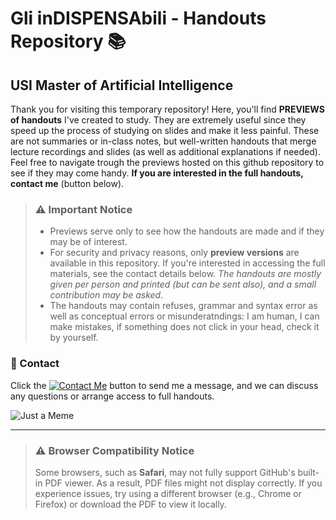 # Gli inDISPENSAbili - Handouts Repository 📚
## USI Master of Artificial Intelligence

Thank you for visiting this temporary repository! Here, you'll find **PREVIEWS of handouts** I've created to study. They are extremely useful since they speed up the process of studying on slides and make it less painful. These are not summaries or in-class notes, but well-written handouts that merge lecture recordings and slides (as well as additional explanations if needed). Feel free to navigate trough the previews hosted on this github repository to see if they may come handy. **If you are interested in the full handouts, contact me** (button below). 

> ### ⚠️ Important Notice
> *  Previews serve only to see how the handouts are made and if they may be of interest.
> * For security and privacy reasons, only **preview versions** are available in this repository. If you're interested in accessing the full materials, see the contact details below. _The handouts are mostly given per person and printed (but can be sent also), and a small contribution may be asked_.
> *  The handouts may contain refuses, grammar and syntax error as well as conceptual errors or misunderatndings: I am human, I can make mistakes, if something does not click in your head, check it by yourself.

### 📩 Contact
Click the [![Contact Me](https://img.shields.io/badge/Contact%20Me-8A2BE2?style=flat)](https://t.me/caputcaprarum) button to send me a message, and we can discuss any questions or arrange access to full handouts.

![Just a Meme](https://preview.redd.it/yqugry85uio31.jpg?width=640&crop=smart&auto=webp&s=cacb438953ec3df7637aa0ed820fe18a7cb9514a)

---

> ### ⚠️ Browser Compatibility Notice
> Some browsers, such as **Safari**, may not fully support GitHub's built-in PDF viewer. As a result, PDF files might not display correctly. If you experience issues, try using a different browser (e.g., Chrome or Firefox) or download the PDF to view it locally.






